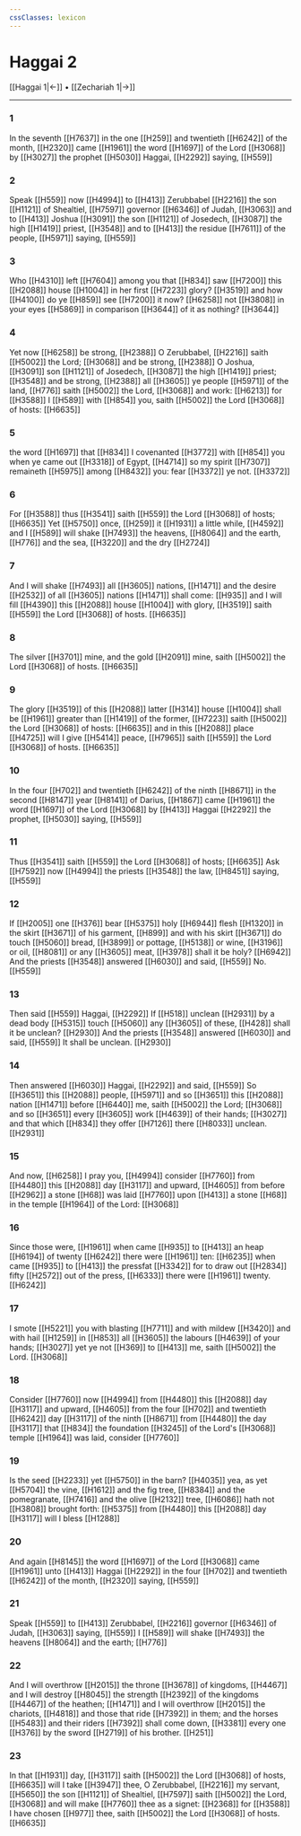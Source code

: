 ```yaml
---
cssClasses: lexicon
---
```

# Haggai 2

[[Haggai 1|←]] • [[Zechariah 1|→]]

---

### 1
In the seventh [[H7637]] in the one [[H259]] and twentieth [[H6242]] of the month, [[H2320]] came [[H1961]] the word [[H1697]] of the Lord [[H3068]] by [[H3027]] the prophet [[H5030]] Haggai, [[H2292]] saying, [[H559]]

### 2
Speak [[H559]] now [[H4994]] to [[H413]] Zerubbabel [[H2216]] the son [[H1121]] of Shealtiel, [[H7597]] governor [[H6346]] of Judah, [[H3063]] and to [[H413]] Joshua [[H3091]] the son [[H1121]] of Josedech, [[H3087]] the high [[H1419]] priest, [[H3548]] and to [[H413]] the residue [[H7611]] of the people, [[H5971]] saying, [[H559]]

### 3
Who [[H4310]] left [[H7604]] among you that [[H834]] saw [[H7200]] this [[H2088]] house [[H1004]] in her first [[H7223]] glory? [[H3519]] and how [[H4100]] do ye [[H859]] see [[H7200]] it now? [[H6258]] not [[H3808]] in your eyes [[H5869]] in comparison [[H3644]] of it as nothing? [[H3644]]

### 4
Yet now [[H6258]] be strong, [[H2388]] O Zerubbabel, [[H2216]] saith [[H5002]] the Lord; [[H3068]] and be strong, [[H2388]] O Joshua, [[H3091]] son [[H1121]] of Josedech, [[H3087]] the high [[H1419]] priest; [[H3548]] and be strong, [[H2388]] all [[H3605]] ye people [[H5971]] of the land, [[H776]] saith [[H5002]] the Lord, [[H3068]] and work: [[H6213]] for [[H3588]] I [[H589]] with [[H854]] you, saith [[H5002]] the Lord [[H3068]] of hosts: [[H6635]]

### 5
the word [[H1697]] that [[H834]] I covenanted [[H3772]] with [[H854]] you when ye came out [[H3318]] of Egypt, [[H4714]] so my spirit [[H7307]] remaineth [[H5975]] among [[H8432]] you: fear [[H3372]] ye not. [[H3372]]

### 6
For [[H3588]] thus [[H3541]] saith [[H559]] the Lord [[H3068]] of hosts; [[H6635]] Yet [[H5750]] once, [[H259]] it [[H1931]] a little while, [[H4592]] and I [[H589]] will shake [[H7493]] the heavens, [[H8064]] and the earth, [[H776]] and the sea, [[H3220]] and the dry [[H2724]]

### 7
And I will shake [[H7493]] all [[H3605]] nations, [[H1471]] and the desire [[H2532]] of all [[H3605]] nations [[H1471]] shall come: [[H935]] and I will fill [[H4390]] this [[H2088]] house [[H1004]] with glory, [[H3519]] saith [[H559]] the Lord [[H3068]] of hosts. [[H6635]]

### 8
The silver [[H3701]] mine, and the gold [[H2091]] mine, saith [[H5002]] the Lord [[H3068]] of hosts. [[H6635]]

### 9
The glory [[H3519]] of this [[H2088]] latter [[H314]] house [[H1004]] shall be [[H1961]] greater than [[H1419]] of the former, [[H7223]] saith [[H5002]] the Lord [[H3068]] of hosts: [[H6635]] and in this [[H2088]] place [[H4725]] will I give [[H5414]] peace, [[H7965]] saith [[H559]] the Lord [[H3068]] of hosts. [[H6635]]

### 10
In the four [[H702]] and twentieth [[H6242]] of the ninth [[H8671]] in the second [[H8147]] year [[H8141]] of Darius, [[H1867]] came [[H1961]] the word [[H1697]] of the Lord [[H3068]] by [[H413]] Haggai [[H2292]] the prophet, [[H5030]] saying, [[H559]]

### 11
Thus [[H3541]] saith [[H559]] the Lord [[H3068]] of hosts; [[H6635]] Ask [[H7592]] now [[H4994]] the priests [[H3548]] the law, [[H8451]] saying, [[H559]]

### 12
If [[H2005]] one [[H376]] bear [[H5375]] holy [[H6944]] flesh [[H1320]] in the skirt [[H3671]] of his garment, [[H899]] and with his skirt [[H3671]] do touch [[H5060]] bread, [[H3899]] or pottage, [[H5138]] or wine, [[H3196]] or oil, [[H8081]] or any [[H3605]] meat, [[H3978]] shall it be holy? [[H6942]] And the priests [[H3548]] answered [[H6030]] and said, [[H559]] No. [[H559]]

### 13
Then said [[H559]] Haggai, [[H2292]] If [[H518]] unclean [[H2931]] by a dead body [[H5315]] touch [[H5060]] any [[H3605]] of these, [[H428]] shall it be unclean? [[H2930]] And the priests [[H3548]] answered [[H6030]] and said, [[H559]] It shall be unclean. [[H2930]]

### 14
Then answered [[H6030]] Haggai, [[H2292]] and said, [[H559]] So [[H3651]] this [[H2088]] people, [[H5971]] and so [[H3651]] this [[H2088]] nation [[H1471]] before [[H6440]] me, saith [[H5002]] the Lord; [[H3068]] and so [[H3651]] every [[H3605]] work [[H4639]] of their hands; [[H3027]] and that which [[H834]] they offer [[H7126]] there [[H8033]] unclean. [[H2931]]

### 15
And now, [[H6258]] I pray you, [[H4994]] consider [[H7760]] from [[H4480]] this [[H2088]] day [[H3117]] and upward, [[H4605]] from before [[H2962]] a stone [[H68]] was laid [[H7760]] upon [[H413]] a stone [[H68]] in the temple [[H1964]] of the Lord: [[H3068]]

### 16
Since those were, [[H1961]] when came [[H935]] to [[H413]] an heap [[H6194]] of twenty [[H6242]] there were [[H1961]] ten: [[H6235]] when came [[H935]] to [[H413]] the pressfat [[H3342]] for to draw out [[H2834]] fifty [[H2572]] out of the press, [[H6333]] there were [[H1961]] twenty. [[H6242]]

### 17
I smote [[H5221]] you with blasting [[H7711]] and with mildew [[H3420]] and with hail [[H1259]] in [[H853]] all [[H3605]] the labours [[H4639]] of your hands; [[H3027]] yet ye not [[H369]] to [[H413]] me, saith [[H5002]] the Lord. [[H3068]]

### 18
Consider [[H7760]] now [[H4994]] from [[H4480]] this [[H2088]] day [[H3117]] and upward, [[H4605]] from the four [[H702]] and twentieth [[H6242]] day [[H3117]] of the ninth [[H8671]] from [[H4480]] the day [[H3117]] that [[H834]] the foundation [[H3245]] of the Lord's [[H3068]] temple [[H1964]] was laid, consider [[H7760]]

### 19
Is the seed [[H2233]] yet [[H5750]] in the barn? [[H4035]] yea, as yet [[H5704]] the vine, [[H1612]] and the fig tree, [[H8384]] and the pomegranate, [[H7416]] and the olive [[H2132]] tree, [[H6086]] hath not [[H3808]] brought forth: [[H5375]] from [[H4480]] this [[H2088]] day [[H3117]] will I bless [[H1288]]

### 20
And again [[H8145]] the word [[H1697]] of the Lord [[H3068]] came [[H1961]] unto [[H413]] Haggai [[H2292]] in the four [[H702]] and twentieth [[H6242]] of the month, [[H2320]] saying, [[H559]]

### 21
Speak [[H559]] to [[H413]] Zerubbabel, [[H2216]] governor [[H6346]] of Judah, [[H3063]] saying, [[H559]] I [[H589]] will shake [[H7493]] the heavens [[H8064]] and the earth; [[H776]]

### 22
And I will overthrow [[H2015]] the throne [[H3678]] of kingdoms, [[H4467]] and I will destroy [[H8045]] the strength [[H2392]] of the kingdoms [[H4467]] of the heathen; [[H1471]] and I will overthrow [[H2015]] the chariots, [[H4818]] and those that ride [[H7392]] in them; and the horses [[H5483]] and their riders [[H7392]] shall come down, [[H3381]] every one [[H376]] by the sword [[H2719]] of his brother. [[H251]]

### 23
In that [[H1931]] day, [[H3117]] saith [[H5002]] the Lord [[H3068]] of hosts, [[H6635]] will I take [[H3947]] thee, O Zerubbabel, [[H2216]] my servant, [[H5650]] the son [[H1121]] of Shealtiel, [[H7597]] saith [[H5002]] the Lord, [[H3068]] and will make [[H7760]] thee as a signet: [[H2368]] for [[H3588]] I have chosen [[H977]] thee, saith [[H5002]] the Lord [[H3068]] of hosts. [[H6635]]